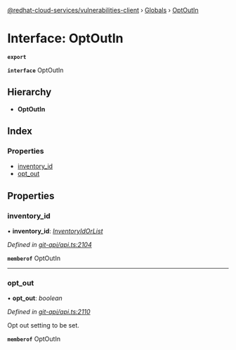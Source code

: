 [@redhat-cloud-services/vulnerabilities-client](../README.md) › [Globals](../globals.md) › [OptOutIn](optoutin.md)

# Interface: OptOutIn

**`export`** 

**`interface`** OptOutIn

## Hierarchy

* **OptOutIn**

## Index

### Properties

* [inventory_id](optoutin.md#inventory_id)
* [opt_out](optoutin.md#opt_out)

## Properties

###  inventory_id

• **inventory_id**: *[InventoryIdOrList](../globals.md#inventoryidorlist)*

*Defined in [git-api/api.ts:2104](https://github.com/RedHatInsights/javascript-clients/blob/master/packages/vulnerabilities/git-api/api.ts#L2104)*

**`memberof`** OptOutIn

___

###  opt_out

• **opt_out**: *boolean*

*Defined in [git-api/api.ts:2110](https://github.com/RedHatInsights/javascript-clients/blob/master/packages/vulnerabilities/git-api/api.ts#L2110)*

Opt out setting to be set.

**`memberof`** OptOutIn
